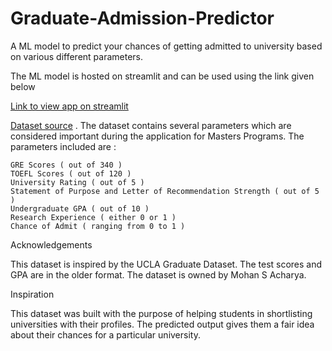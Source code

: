 # Graduate-Admission-Predictor
A ML model to predict your chances of getting admitted to university based on various different parameters.

The ML model is hosted on streamlit and can be used using the link given below

[Link to view app on streamlit](https://melvinjjoseph-graduate-admission-predictor-app-ol1zv6.streamlit.app/)

[Dataset source](https://www.kaggle.com/datasets/mohansacharya/graduate-admissions)
. The dataset contains several parameters which are considered important during the application for Masters Programs.
The parameters included are :

    GRE Scores ( out of 340 )
    TOEFL Scores ( out of 120 )
    University Rating ( out of 5 )
    Statement of Purpose and Letter of Recommendation Strength ( out of 5 )
    Undergraduate GPA ( out of 10 )
    Research Experience ( either 0 or 1 )
    Chance of Admit ( ranging from 0 to 1 )

Acknowledgements

This dataset is inspired by the UCLA Graduate Dataset. The test scores and GPA are in the older format.
The dataset is owned by Mohan S Acharya.

Inspiration

This dataset was built with the purpose of helping students in shortlisting universities with their profiles. The predicted output gives them a fair idea about their chances for a particular university. 

